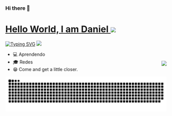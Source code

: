 ### Hi there 👋

# <a href="https://www.linkedin.com/in/danielamancio/">Hello World, I am Daniel  <img src="https://media.giphy.com/media/f9jQLaKJJl6dL0AmmZ/giphy.gif" width="30px"><a/>

[![Typing SVG](https://readme-typing-svg.herokuapp.com?color=%2336BCF7&vCenter=true&lines=My+name+is+Daniel%2C+I+am+22+years+old+)](https://github.com/Unordestino/Unordestino/) <img src="https://media.giphy.com/media/WUlplcMpOCEmTGBtBW/giphy.gif" width="50"></h3>
  
<img style = "margin-top: 30px;" align="right" width = "width" src="https://raw.githubusercontent.com/MicaelliMedeiros/micaellimedeiros/master/image/computer-illustration.png">

- 💻 Aprendendo
- :mortar_board: Redes
- 😁 Come and get a little closer.
 
![Snake animation](https://github.com/wellingtoncarneirobarbosa/wellingtoncarneirobarbosa/blob/output/github-contribution-grid-snake.svg)

